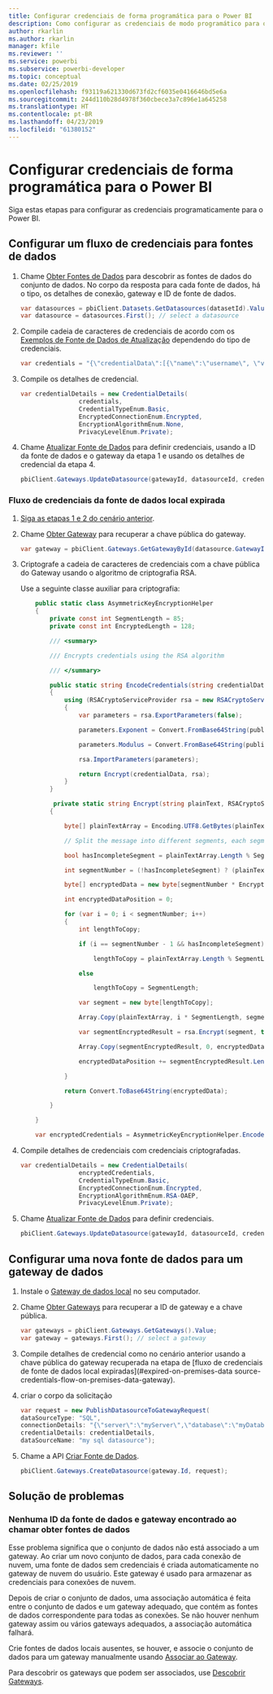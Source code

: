 ```yaml
---
title: Configurar credenciais de forma programática para o Power BI
description: Como configurar as credenciais de modo programático para o Power BI para a automação
author: rkarlin
ms.author: rkarlin
manager: kfile
ms.reviewer: ''
ms.service: powerbi
ms.subservice: powerbi-developer
ms.topic: conceptual
ms.date: 02/25/2019
ms.openlocfilehash: f93119a621330d673fd2cf6035e0416646bd5e6a
ms.sourcegitcommit: 244d110b28d4978f360cbece3a7c896e1a645258
ms.translationtype: HT
ms.contentlocale: pt-BR
ms.lasthandoff: 04/23/2019
ms.locfileid: "61380152"
---
```

# <a name="configure-credentials-programmatically-for-power-bi"></a>Configurar credenciais de forma programática para o Power BI

Siga estas etapas para configurar as credenciais programaticamente para o Power BI.

## <a name="configure-a-credential-flow-for-data-sources"></a>Configurar um fluxo de credenciais para fontes de dados

1. Chame [Obter Fontes de Dados](https://docs.microsoft.com/rest/api/power-bi/datasets/getdatasourcesingroup) para descobrir as fontes de dados do conjunto de dados. No corpo da resposta para cada fonte de dados, há o tipo, os detalhes de conexão, gateway e ID de fonte de dados.

    ```csharp
    var datasources = pbiClient.Datasets.GetDatasources(datasetId).Value;
    var datasource = datasources.First(); // select a datasource
    ```

2. Compile cadeia de caracteres de credenciais de acordo com os [Exemplos de Fonte de Dados de Atualização](https://docs.microsoft.com/rest/api/power-bi/gateways/updatedatasource) dependendo do tipo de credenciais.

    ```csharp
    var credentials = "{\"credentialData\":[{\"name\":\"username\", \"value\":\"john\"},{\"name\":\"password\", \"value\":\"*****\"}]}";
    ```

3. Compile os detalhes de credencial.

    ```csharp
    var credentialDetails = new CredentialDetails(
                    credentials,
                    CredentialTypeEnum.Basic,
                    EncryptedConnectionEnum.Encrypted,
                    EncryptionAlgorithmEnum.None,
                    PrivacyLevelEnum.Private);
    ```

4. Chame [Atualizar Fonte de Dados](https://docs.microsoft.com/rest/api/power-bi/gateways/updatedatasource) para definir credenciais, usando a ID da fonte de dados e o gateway da etapa 1 e usando os detalhes de credencial da etapa 4.

    ```csharp
    pbiClient.Gateways.UpdateDatasource(gatewayId, datasourceId, credentialDetails);
    ```

### <a name="expired-on-premises-data-source-credentials-flow"></a>Fluxo de credenciais da fonte de dados local expirada

1. [Siga as etapas 1 e 2 do cenário anterior](#configure-a-credential-flow-for-data-sources).

2. Chame [Obter Gateway](https://docs.microsoft.com/rest/api/power-bi/gateways/getgateways) para recuperar a chave pública do gateway.

    ```csharp
    var gateway = pbiClient.Gateways.GetGatewayById(datasource.GatewayId);
    ```

3. Criptografe a cadeia de caracteres de credenciais com a chave pública do Gateway usando o algoritmo de criptografia RSA.

    Use a seguinte classe auxiliar para criptografia:

    ```csharp
        public static class AsymmetricKeyEncryptionHelper
        {
            private const int SegmentLength = 85;
            private const int EncryptedLength = 128;

            /// <summary>

            /// Encrypts credentials using the RSA algorithm

            /// </summary>

            public static string EncodeCredentials(string credentialData, string publicKeyExponent, string publicKeyModulus)
            {
                using (RSACryptoServiceProvider rsa = new RSACryptoServiceProvider(EncryptedLength * 8))
                {
                    var parameters = rsa.ExportParameters(false);

                    parameters.Exponent = Convert.FromBase64String(publicKeyExponent);

                    parameters.Modulus = Convert.FromBase64String(publicKeyModulus);

                    rsa.ImportParameters(parameters);

                    return Encrypt(credentialData, rsa);
                }
            }

             private static string Encrypt(string plainText, RSACryptoServiceProvider rsa)
            {

                byte[] plainTextArray = Encoding.UTF8.GetBytes(plainText);

                // Split the message into different segments, each segment's length is 85. So, the result may be 85,85,85,20. 

                bool hasIncompleteSegment = plainTextArray.Length % SegmentLength != 0; 

                int segmentNumber = (!hasIncompleteSegment) ? (plainTextArray.Length / SegmentLength) : ((plainTextArray.Length SegmentLength) + 1);

                byte[] encryptedData = new byte[segmentNumber * EncryptedLength];

                int encryptedDataPosition = 0;

                for (var i = 0; i < segmentNumber; i++)
                {
                    int lengthToCopy;

                    if (i == segmentNumber - 1 && hasIncompleteSegment)

                        lengthToCopy = plainTextArray.Length % SegmentLength;

                    else

                        lengthToCopy = SegmentLength;

                    var segment = new byte[lengthToCopy];

                    Array.Copy(plainTextArray, i * SegmentLength, segment, 0, lengthToCopy);

                    var segmentEncryptedResult = rsa.Encrypt(segment, true);

                    Array.Copy(segmentEncryptedResult, 0, encryptedData, encryptedDataPosition, segmentEncryptedResult.Length);

                    encryptedDataPosition += segmentEncryptedResult.Length;

                }

                return Convert.ToBase64String(encryptedData);

            }

        }

        var encryptedCredentials = AsymmetricKeyEncryptionHelper.EncodeCredentials(credentials);
    ```

4. Compile detalhes de credenciais com credenciais criptografadas.

    ```csharp
    var credentialDetails = new CredentialDetails(
                    encryptedCredentials,
                    CredentialTypeEnum.Basic,
                    EncryptedConnectionEnum.Encrypted,
                    EncryptionAlgorithmEnum.RSA-OAEP,
                    PrivacyLevelEnum.Private);
    ```

5. Chame [Atualizar Fonte de Dados](https://docs.microsoft.com/rest/api/power-bi/gateways/updatedatasource) para definir credenciais.

    ```csharp
    pbiClient.Gateways.UpdateDatasource(gatewayId, datasourceId, credentialDetails);
    ```

## <a name="configure-a-new-data-source-for-a-data-gateway"></a>Configurar uma nova fonte de dados para um gateway de dados

1. Instale o [Gateway de dados local](https://powerbi.microsoft.com/gateway/) no seu computador.

2. Chame [Obter Gateways](https://docs.microsoft.com/rest/api/power-bi/gateways/getgateways) para recuperar a ID de gateway e a chave pública.

    ```csharp
    var gateways = pbiClient.Gateways.GetGateways().Value;
    var gateway = gateways.First(); // select a gateway
    ```

3. Compile detalhes de credencial como no cenário anterior usando a chave pública do gateway recuperada na etapa de [fluxo de credenciais de fonte de dados local expiradas](#expired-on-premises-data source-credentials-flow-on-premises-data-gateway).

4. criar o corpo da solicitação

    ```csharp
    var request = new PublishDatasourceToGatewayRequest(
    dataSourceType: "SQL",
    connectionDetails: "{\"server\":\"myServer\",\"database\":\"myDatabase\"}",
    credentialDetails: credentialDetails,
    dataSourceName: "my sql datasource");
    ```

5. Chame a API [Criar Fonte de Dados](https://docs.microsoft.com/rest/api/power-bi/gateways/createdatasource).

    ```csharp
    pbiClient.Gateways.CreateDatasource(gateway.Id, request);
    ```

## <a name="troubleshooting"></a>Solução de problemas

### <a name="no-gateway-and-data-source-id-found-when-calling-get-data-sources"></a>Nenhuma ID da fonte de dados e gateway encontrado ao chamar obter fontes de dados

Esse problema significa que o conjunto de dados não está associado a um gateway. Ao criar um novo conjunto de dados, para cada conexão de nuvem, uma fonte de dados sem credenciais é criada automaticamente no gateway de nuvem do usuário. Este gateway é usado para armazenar as credenciais para conexões de nuvem.

Depois de criar o conjunto de dados, uma associação automática é feita entre o conjunto de dados e um gateway adequado, que contém as fontes de dados correspondente para todas as conexões. Se não houver nenhum gateway assim ou vários gateways adequados, a associação automática falhará.

Crie fontes de dados locais ausentes, se houver, e associe o conjunto de dados para um gateway manualmente usando [Associar ao Gateway](https://docs.microsoft.com/rest/api/power-bi/datasets/bindtogateway).

Para descobrir os gateways que podem ser associados, use [Descobrir Gateways](https://docs.microsoft.com/rest/api/power-bi/datasets/discovergateways).
